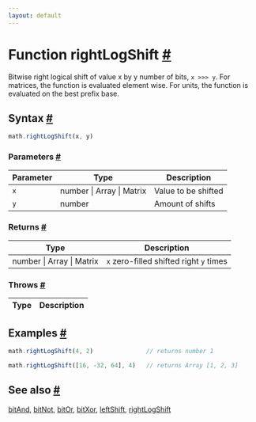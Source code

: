 ```yaml
---
layout: default
---
```


<!-- Note: This file is automatically generated from source code comments. Changes made in this file will be overridden. -->

<h1 id="function-rightlogshift">Function rightLogShift <a href="#function-rightlogshift" title="Permalink">#</a></h1>

Bitwise right logical shift of value x by y number of bits, `x >>> y`.
For matrices, the function is evaluated element wise.
For units, the function is evaluated on the best prefix base.


<h2 id="syntax">Syntax <a href="#syntax" title="Permalink">#</a></h2>

```js
math.rightLogShift(x, y)
```

<h3 id="parameters">Parameters <a href="#parameters" title="Permalink">#</a></h3>

Parameter | Type | Description
--------- | ---- | -----------
`x` | number &#124; Array &#124; Matrix | Value to be shifted
`y` | number | Amount of shifts

<h3 id="returns">Returns <a href="#returns" title="Permalink">#</a></h3>

Type | Description
---- | -----------
number &#124; Array &#124; Matrix | `x` zero-filled shifted right `y` times


<h3 id="throws">Throws <a href="#throws" title="Permalink">#</a></h3>

Type | Description
---- | -----------


<h2 id="examples">Examples <a href="#examples" title="Permalink">#</a></h2>

```js
math.rightLogShift(4, 2)               // returns number 1

math.rightLogShift([16, -32, 64], 4)   // returns Array [1, 2, 3]
```


<h2 id="see-also">See also <a href="#see-also" title="Permalink">#</a></h2>

[bitAnd](bitAnd.html),
[bitNot](bitNot.html),
[bitOr](bitOr.html),
[bitXor](bitXor.html),
[leftShift](leftShift.html),
[rightLogShift](rightLogShift.html)
